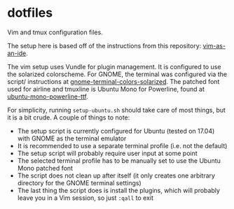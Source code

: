 # dotfiles
Vim and tmux configuration files.

The setup here is based off of the instructions from this repository:
[vim-as-an-ide](https://github.com/jez/vim-as-an-ide).

The vim setup uses Vundle for plugin management. It is configured to use the
solarized colorscheme. For GNOME, the terminal was configured via the script/
instructions at
[gnome-terminal-colors-solarized](https://github.com/Anthony25/gnome-terminal-colors-solarized).
The patched font used for airline and tmuxline is Ubuntu Mono for Powerline,
found at
[ubuntu-mono-powerline-ttf](https://github.com/pdf/ubuntu-mono-powerline-ttf).

For simplicity, running `setup-ubuntu.sh` should take care of most things, but
it is a bit crude. A couple of things to note:

- The setup script is currently configured for Ubuntu (tested on 17.04) with
GNOME as the terminal emulator
- It is recommended to use a separate terminal profile (i.e. not the default)
- The setup script will probably require user input at some point
- The selected terminal profile has to be manually set to use the Ubuntu Mono
patched font
- The script does not clean up after itself (it only creates one arbitrary
directory for the GNOME terminal settings)
- The last thing the script does is install the plugins, which will probably
leave you in a Vim session, so just `:qall` to exit
